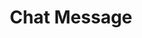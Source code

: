 ---
title: Chat Message
description: Trigger for incoming Trovo chat messages
variables: []
commonVariables:
  - TrovoBroadcaster
  - TrovoChat
  - TrovoUser
---